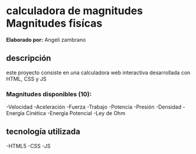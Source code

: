 # calculadora de magnitudes Magnitudes fisícas 

**Elaborado por:** Angeli zambrano 

## descripción 

este proyecto consiste en una calculadora web interactiva desarrollada con HTML, CSS y JS

### Magnitudes disponibles (10): 

-Velocidad 
-Aceleración 
-Fuerza
-Trabajo
-Potencia
-Presión
-Densidad
-Energía Cinética
-Energía Potencial
-Ley de Ohm

## tecnología utilizada 

-HTML5
-CSS
-JS
